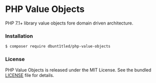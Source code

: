 # PHP Value Objects

PHP 7.1+ library value objects fore domain driven architecture.

### Installation

```bash
$ composer require dbunt1tled/php-value-objects
```

### License

PHP Value Objects is released under the MIT License. See the bundled [LICENSE](/LICENSE) file for
details.
